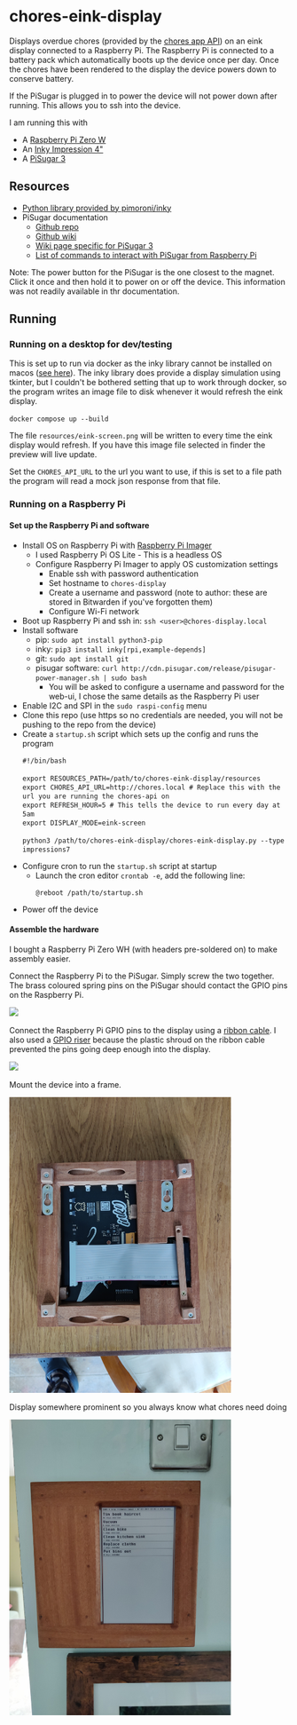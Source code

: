# chores-eink-display

Displays overdue chores (provided by the [chores app API](https://github.com/sizlo/chores)) on an eink display connected to a Raspberry Pi. The Raspberry Pi is connected to a battery pack which automatically boots up the device once per day. Once the chores have been rendered to the display the device powers down to conserve battery.

If the PiSugar is plugged in to power the device will not power down after running. This allows you to ssh into the device.

I am running this with
- A [Raspberry Pi Zero W](https://www.raspberrypi.com/products/raspberry-pi-zero-w/)
- An [Inky Impression 4"](https://shop.pimoroni.com/products/inky-impression-7-3)
- A [PiSugar 3](https://github.com/PiSugar/PiSugar)

## Resources

- [Python library provided by pimoroni/inky](https://github.com/pimoroni/inky)
- PiSugar documentation
  - [Github repo](https://github.com/PiSugar/PiSugar)
  - [Github wiki](https://github.com/PiSugar/PiSugar/wiki)
  - [Wiki page specific for PiSugar 3](https://github.com/PiSugar/PiSugar/wiki/PiSugar-3-Series)
  - [List of commands to interact with PiSugar from Raspberry Pi](https://github.com/PiSugar/PiSugar/wiki/PiSugar-Power-Manager-(Software)#commands)

Note: The power button for the PiSugar is the one closest to the magnet. Click it once and then hold it to power on or off the device. This information was not readily available in thr documentation.

## Running

### Running on a desktop for dev/testing

This is set up to run via docker as the inky library cannot be installed on macos ([see here](https://github.com/pimoroni/inky/issues/185)). The inky library does provide a display simulation using tkinter, but I couldn't be bothered setting that up to work through docker, so the program writes an image file to disk whenever it would refresh the eink display.

`docker compose up --build`

The file `resources/eink-screen.png` will be written to every time the eink display would refresh. If you have this image file selected in finder the preview will live update.

Set the `CHORES_API_URL` to the url you want to use, if this is set to a file path the program will read a mock json response from that file.

### Running on a Raspberry Pi

#### Set up the Raspberry Pi and software

- Install OS on Raspberry Pi with [Raspberry Pi Imager](https://www.raspberrypi.com/software/)
    - I used Raspberry Pi OS Lite - This is a headless OS
    - Configure Raspberry Pi Imager to apply OS customization settings
        - Enable ssh with password authentication
        - Set hostname to `chores-display`
        - Create a username and password (note to author: these are stored in Bitwarden if you've forgotten them)
        - Configure Wi-Fi network
- Boot up Raspberry Pi and ssh in: `ssh <user>@chores-display.local`
- Install software
  - pip: `sudo apt install python3-pip`
  - inky: `pip3 install inky[rpi,example-depends]`
  - git: `sudo apt install git`
  - pisugar software: `curl http://cdn.pisugar.com/release/pisugar-power-manager.sh | sudo bash`
    - You will be asked to configure a username and password for the web-ui, I chose the same details as the Raspberry Pi user
- Enable I2C and SPI in the `sudo raspi-config` menu
- Clone this repo (use https so no credentials are needed, you will not be pushing to the repo from the device)
- Create a `startup.sh` script which sets up the config and runs the program
  ```
  #!/bin/bash
  
  export RESOURCES_PATH=/path/to/chores-eink-display/resources
  export CHORES_API_URL=http://chores.local # Replace this with the url you are running the chores-api on 
  export REFRESH_HOUR=5 # This tells the device to run every day at 5am
  export DISPLAY_MODE=eink-screen
  
  python3 /path/to/chores-eink-display/chores-eink-display.py --type impressions7
  ```
- Configure cron to run the `startup.sh` script at startup
  - Launch the cron editor `crontab -e`, add the following line:
    ```
    @reboot /path/to/startup.sh
    ```
- Power off the device

#### Assemble the hardware

I bought a Raspberry Pi Zero WH (with headers pre-soldered on) to make assembly easier.

Connect the Raspberry Pi to the PiSugar. Simply screw the two together. The brass coloured spring pins on the PiSugar should contact the GPIO pins on the Raspberry Pi.

<img src="docs/ConnectRaspberryPiToPiSugar.png" width=400 />

Connect the Raspberry Pi GPIO pins to the display using a [ribbon cable](https://thepihut.com/products/40-pin-gpio-male-to-female-ribbon-cable-150mm-gertboard). I also used a [GPIO riser](https://thepihut.com/products/gpio-riser-header-for-raspberry-pi) because the plastic shroud on the ribbon cable prevented the pins going deep enough into the display.

<img src="docs/ConnectRaspberryPiToDisplay.png" width=400 />

Mount the device into a frame.

<img src="docs/MountIntoAFrame.jpg" width=400 />

Display somewhere prominent so you always know what chores need doing

<img src="docs/DisplaySomewhereProminent.jpg" width=400 />
